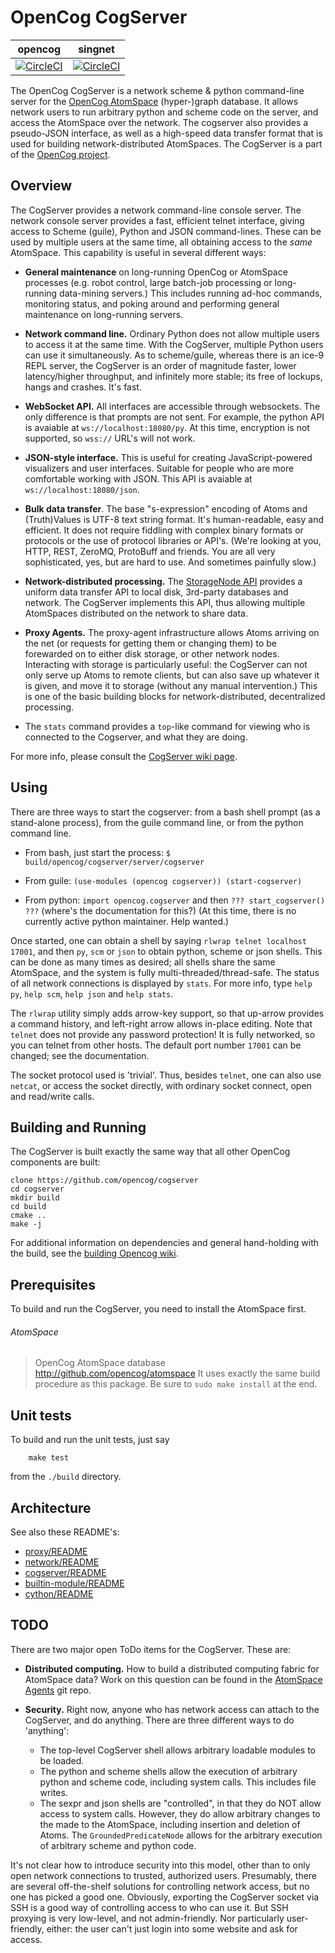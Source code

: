 OpenCog CogServer
=================

opencog | singnet
------- | -------
[![CircleCI](https://circleci.com/gh/opencog/cogserver.svg?style=svg)](https://circleci.com/gh/opencog/cogserver) | [![CircleCI](https://circleci.com/gh/singnet/cogserver.svg?style=svg)](https://circleci.com/gh/singnet/cogserver)

The OpenCog CogServer is a network scheme & python command-line
server for the [OpenCog AtomSpace](https://github.com/opencog/atomspace)
(hyper-)graph database. It allows network users to run arbitrary python
and scheme code on the server, and access the AtomSpace over the
network. The cogserver also provides a pseudo-JSON interface, as well
as a high-speed data transfer format that is used for building
network-distributed AtomSpaces. The CogServer is a part of the
[OpenCog project](https://opencog.org).

Overview
--------
The CogServer provides a network command-line console server.  The
network console server provides a fast, efficient telnet interface,
giving access to Scheme (guile), Python and JSON command-lines.
These can be used by multiple users at the same time, all obtaining
access to the *same* AtomSpace.  This capability is useful in several
different ways:

* **General maintenance** on long-running OpenCog or AtomSpace processes
  (e.g. robot control, large batch-job processing or long-running
  data-mining servers.) This includes running ad-hoc commands,
  monitoring status, and poking around and performing general
  maintenance on long-running servers.

* **Network command line.** Ordinary Python does not allow multiple
  users to access it at the same time. With the CogServer, multiple
  Python users can use it simultaneously. As to scheme/guile, whereas
  there is an ice-9 REPL server, the CogServer is an order of magnitude
  faster, lower latency/higher throughput, and infinitely more stable;
  its free of lockups, hangs and crashes. It's fast.

* **WebSocket API.** All interfaces are accessible through websockets.
  The only difference is that prompts are not sent. For example, the
  python API is avaiable at `ws://localhost:18080/py`.  At this time,
  encryption is not supported, so `wss://` URL's will not work.

* **JSON-style interface.** This is useful for creating JavaScript-powered
  visualizers and user interfaces. Suitable for people who are more
  comfortable working with JSON.  This API is avaiable at
  `ws://localhost:18080/json`.

* **Bulk data transfer**. The base "s-expression" encoding of Atoms and
  (Truth)Values is UTF-8 text string format. It's  human-readable, easy
  and efficient. It does not require fiddling with complex binary formats
  or protocols or the use of protocol libraries or API's. (We're looking
  at you, HTTP, REST, ZeroMQ, ProtoBuff and friends. You are all very
  sophisticated, yes, but are hard to use. And sometimes painfully slow.)

* **Network-distributed processing.** The [StorageNode
  API](https://wiki.opencog.org/w/StorageNode) provides a uniform data
  transfer API to local disk, 3rd-party databases and network. The
  CogServer implements this API, thus allowing multiple AtomSpaces
  distributed on the network to share data.

* **Proxy Agents.** The proxy-agent infrastructure allows Atoms arriving
  on the net (or requests for getting them or changing them) to be
  forewarded on to either disk storage, or other network nodes.
  Interacting with storage is particularly useful: the CogServer can
  not only serve up Atoms to remote clients, but can also save up
  whatever it is given, and move it to storage (without any manual
  intervention.)  This is one of the basic building blocks for
  network-distributed, decentralized processing.

* The `stats` command provides a `top`-like command for viewing who is
  connected to the Cogserver, and what they are doing.


For more info, please consult the
[CogServer wiki page](https://wiki.opencog.org/w/CogServer).

Using
-----
There are three ways to start the cogserver: from a bash shell prompt
(as a stand-alone process), from the guile command line, or from the
python command line.

* From bash, just start the process:
  `$ build/opencog/cogserver/server/cogserver`

* From guile: `(use-modules (opencog cogserver)) (start-cogserver)`

* From python: `import opencog.cogserver` and then
  `??? start_cogserver() ???` (where's the documentation for this?)
  (At this time, there is no currently active python maintainer. Help
  wanted.)

Once started, one can obtain a shell by saying `rlwrap telnet localhost
17001`, and then `py`, `scm` or `json` to obtain python, scheme or json
shells.  This can be done as many times as desired; all shells share the
same AtomSpace, and the system is fully multi-threaded/thread-safe.
The status of all network connections is displayed by `stats`. For more
info, type `help py`, `help scm`, `help json` and `help stats`.

The `rlwrap` utility simply adds arrow-key support, so that up-arrow
provides a command history, and left-right arrow allows in-place editing.
Note that `telnet` does not provide any password protection!  It is
fully networked, so you can telnet from other hosts. The default port
number `17001` can be changed; see the documentation.

The socket protocol used is 'trivial'. Thus, besides `telnet`, one can
also use `netcat`, or access the socket directly, with ordinary socket
connect, open and read/write calls.

Building and Running
--------------------
The CogServer is built exactly the same way that all other OpenCog
components are built:
```
clone https://github.com/opencog/cogserver
cd cogserver
mkdir build
cd build
cmake ..
make -j
```
For additional information on dependencies and general hand-holding
with the build, see the [building Opencog
wiki](http://wiki.opencog.org/wikihome/index.php/Building_OpenCog).

Prerequisites
-------------
To build and run the CogServer, you need to install the AtomSpace first.

###### AtomSpace
> OpenCog AtomSpace database
> http://github.com/opencog/atomspace
> It uses exactly the same build procedure as this package. Be sure
  to `sudo make install` at the end.

Unit tests
----------
To build and run the unit tests, just say
```
    make test
```
from the `./build` directory.

Architecture
------------
See also these README's:

* [proxy/README](opencog/cogserver/proxy/README.md)
* [network/README](opencog/network/README.md)
* [cogserver/README](opencog/cogserver/server/README.md)
* [builtin-module/README](opencog/cogserver/modules/commands/README.md)
* [cython/README](opencog/cython/README.md)

TODO
----
There are two major open ToDo items for the CogServer.  These are:

* **Distributed computing.** How to build a distributed computing fabric
  for AtomSpace data? Work on this question can be found in the
  [AtomSpace Agents](https://github.com/opencog/atomspace-agents) git
  repo.

* **Security.** Right now, anyone who has network access can attach to
  the CogServer, and do anything. There are three different ways to do
  'anything':

  * The top-level CogServer shell allows arbitrary loadable modules to
    be loaded.
  * The python and scheme shells allow the execution of arbitrary python
    and scheme code, including system calls. This includes file writes.
  * The sexpr and json shells are "controlled", in that they do NOT
    allow access to system calls.  However, they do allow arbitrary
    changes to the made to the AtomSpace, including insertion and
    deletion of Atoms. The `GroundedPredicateNode` allows for the
    arbitrary execution of arbitrary scheme and python code.

It's not clear how to introduce security into this model, other than to
only open network connections to trusted, authorized users. Presumably,
there are several off-the-shelf solutions for controlling network
access, but no one has picked a good one. Obviously, exporting the
CogServer socket via SSH is a good way of controlling access to who
can use it. But SSH proxying is very low-level, and not admin-friendly.
Nor particularly user-friendly, either: the user can't just login into
some website and ask for access.
